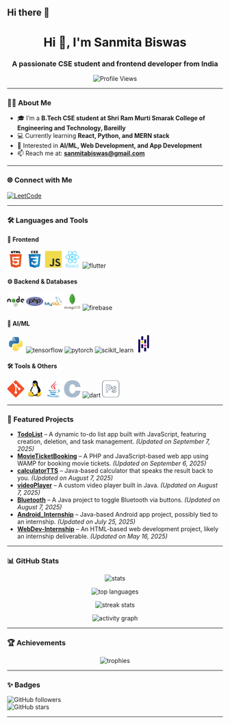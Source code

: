 ## Hi there 👋

<h1 align="center">Hi 👋, I'm Sanmita Biswas</h1>
<h3 align="center">A passionate CSE student and frontend developer from India</h3>

<p align="center">
  <img src="https://komarev.com/ghpvc/?username=sanmitabiswas&label=Profile%20views&color=0e75b6&style=flat" alt="Profile Views" />
</p>

---

### 👩‍💻 About Me
- 🎓 I’m a **B.Tech CSE student at Shri Ram Murti Smarak College of Engineering and Technology, Bareilly**  
- 💻 Currently learning **React, Python, and MERN stack**  
- 🌱 Interested in **AI/ML, Web Development, and App Development**  
- 📫 Reach me at: **sanmitabiswas@gmail.com** 

---

### 🌐 Connect with Me
<p align="left">
  <a href="https://www.leetcode.com/sanmitabiswas22" target="blank">
    <img align="center" src="https://raw.githubusercontent.com/rahuldkjain/github-profile-readme-generator/master/src/images/icons/Social/leet-code.svg" alt="LeetCode" height="30" width="40" />
  </a>
</p>

---

### 🛠️ Languages and Tools
#### 🚀 Frontend
<p>
  <img src="https://raw.githubusercontent.com/devicons/devicon/master/icons/html5/html5-original-wordmark.svg" alt="html5" width="40" height="40"/>
  <img src="https://raw.githubusercontent.com/devicons/devicon/master/icons/css3/css3-original-wordmark.svg" alt="css3" width="40" height="40"/>
  <img src="https://raw.githubusercontent.com/devicons/devicon/master/icons/javascript/javascript-original.svg" alt="javascript" width="40" height="40"/>
  <img src="https://raw.githubusercontent.com/devicons/devicon/master/icons/react/react-original-wordmark.svg" alt="react" width="40" height="40"/>
  <img src="https://www.vectorlogo.zone/logos/flutterio/flutterio-icon.svg" alt="flutter" width="40" height="40"/>
</p>

#### ⚙️ Backend & Databases
<p>
  <img src="https://raw.githubusercontent.com/devicons/devicon/master/icons/nodejs/nodejs-original-wordmark.svg" alt="nodejs" width="40" height="40"/>
  <img src="https://raw.githubusercontent.com/devicons/devicon/master/icons/php/php-original.svg" alt="php" width="40" height="40"/>
  <img src="https://raw.githubusercontent.com/devicons/devicon/master/icons/mysql/mysql-original-wordmark.svg" alt="mysql" width="40" height="40"/>
  <img src="https://raw.githubusercontent.com/devicons/devicon/master/icons/mongodb/mongodb-original-wordmark.svg" alt="mongodb" width="40" height="40"/>
  <img src="https://www.vectorlogo.zone/logos/firebase/firebase-icon.svg" alt="firebase" width="40" height="40"/>
</p>

#### 🤖 AI/ML
<p>
  <img src="https://raw.githubusercontent.com/devicons/devicon/master/icons/python/python-original.svg" alt="python" width="40" height="40"/>
  <img src="https://www.vectorlogo.zone/logos/tensorflow/tensorflow-icon.svg" alt="tensorflow" width="40" height="40"/>
  <img src="https://www.vectorlogo.zone/logos/pytorch/pytorch-icon.svg" alt="pytorch" width="40" height="40"/>
  <img src="https://upload.wikimedia.org/wikipedia/commons/0/05/Scikit_learn_logo_small.svg" alt="scikit_learn" width="40" height="40"/>
  <img src="https://raw.githubusercontent.com/devicons/devicon/2ae2a900d2f041da66e950e4d48052658d850630/icons/pandas/pandas-original.svg" alt="pandas" width="40" height="40"/>
</p>

#### 🛠️ Tools & Others
<p>
  <img src="https://raw.githubusercontent.com/devicons/devicon/master/icons/git/git-original.svg" alt="git" width="40" height="40"/>
  <img src="https://raw.githubusercontent.com/devicons/devicon/master/icons/linux/linux-original.svg" alt="linux" width="40" height="40"/>
  <img src="https://raw.githubusercontent.com/devicons/devicon/master/icons/java/java-original.svg" alt="java" width="40" height="40"/>
  <img src="https://raw.githubusercontent.com/devicons/devicon/master/icons/c/c-original.svg" alt="c" width="40" height="40"/>
  <img src="https://www.vectorlogo.zone/logos/dartlang/dartlang-icon.svg" alt="dart" width="40" height="40"/>
  <img src="https://raw.githubusercontent.com/devicons/devicon/master/icons/photoshop/photoshop-line.svg" alt="photoshop" width="40" height="40"/>
</p>

---

### 🚀 Featured Projects

- **[TodoList](https://github.com/SanmitaBiswas/TodoList)** – A dynamic to-do list app built with JavaScript, featuring creation, deletion, and task management. *(Updated on September 7, 2025)*  
- **[MovieTicketBooking](https://github.com/SanmitaBiswas/MovieTicketBooking)** – A PHP and JavaScript-based web app using WAMP for booking movie tickets. *(Updated on September 6, 2025)*  
- **[calculatorTTS](https://github.com/SanmitaBiswas/calculatorTTS)** – Java-based calculator that speaks the result back to you. *(Updated on August 7, 2025)*  
- **[videoPlayer](https://github.com/SanmitaBiswas/videoPlayer)** – A custom video player built in Java. *(Updated on August 7, 2025)*  
- **[Bluetooth](https://github.com/SanmitaBiswas/Bluetooth)** – A Java project to toggle Bluetooth via buttons. *(Updated on August 7, 2025)*  
- **[Android_Internship](https://github.com/SanmitaBiswas/Android_Internship)** – Java-based Android app project, possibly tied to an internship. *(Updated on July 25, 2025)*  
- **[WebDev-Internship](https://github.com/SanmitaBiswas/WebDev-Internship)** – An HTML-based web development project, likely an internship deliverable. *(Updated on May 16, 2025)*  

---


### 📊 GitHub Stats
<p align="center">
  <img src="https://github-readme-stats.vercel.app/api?username=sanmitabiswas&show_icons=true&locale=en&theme=radical" alt="stats" />
</p>

<p align="center">
  <img src="https://github-readme-stats.vercel.app/api/top-langs?username=sanmitabiswas&show_icons=true&locale=en&layout=compact&theme=radical" alt="top languages" />
</p>

<p align="center">
  <img src="https://github-readme-streak-stats.herokuapp.com/?user=sanmitabiswas&theme=radical" alt="streak stats" />
</p>

<p align="center">
  <img src="https://github-readme-activity-graph.vercel.app/graph?username=sanmitabiswas&theme=react-dark" alt="activity graph"/>
</p>

---

### 🏆 Achievements
<p align="center">
  <img src="https://github-profile-trophy.vercel.app/?username=sanmitabiswas&theme=onedark&margin-w=15&margin-h=15&row=1" alt="trophies"/>
</p>

---

### ✨ Badges
![GitHub followers](https://img.shields.io/github/followers/SanmitaBiswas?style=social)  
![GitHub stars](https://img.shields.io/github/stars/SanmitaBiswas?style=social)  

---

<!--
**SanmitaBiswas/SanmitaBiswas** is a ✨ _special_ ✨ repository because its `README.md` (this file) appears on your GitHub profile.
-->
